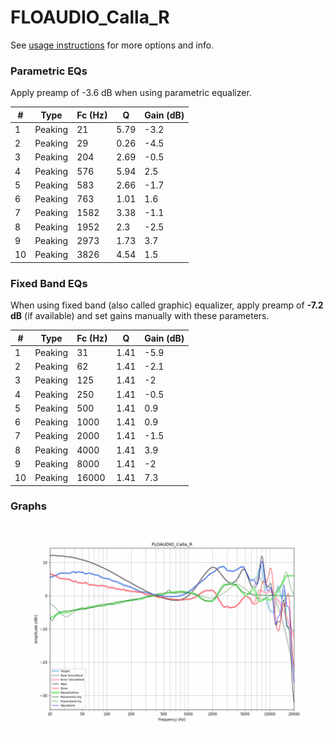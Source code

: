 # FLOAUDIO_Calla_R
See [usage instructions](https://github.com/jaakkopasanen/AutoEq#usage) for more options and info.

### Parametric EQs
Apply preamp of -3.6 dB when using parametric equalizer.

|   # | Type    |   Fc (Hz) |    Q |   Gain (dB) |
|-----|---------|-----------|------|-------------|
|   1 | Peaking |        21 | 5.79 |        -3.2 |
|   2 | Peaking |        29 | 0.26 |        -4.5 |
|   3 | Peaking |       204 | 2.69 |        -0.5 |
|   4 | Peaking |       576 | 5.94 |         2.5 |
|   5 | Peaking |       583 | 2.66 |        -1.7 |
|   6 | Peaking |       763 | 1.01 |         1.6 |
|   7 | Peaking |      1582 | 3.38 |        -1.1 |
|   8 | Peaking |      1952 | 2.3  |        -2.5 |
|   9 | Peaking |      2973 | 1.73 |         3.7 |
|  10 | Peaking |      3826 | 4.54 |         1.5 |

### Fixed Band EQs
When using fixed band (also called graphic) equalizer, apply preamp of **-7.2 dB** (if available) and set gains manually with these parameters.

|   # | Type    |   Fc (Hz) |    Q |   Gain (dB) |
|-----|---------|-----------|------|-------------|
|   1 | Peaking |        31 | 1.41 |        -5.9 |
|   2 | Peaking |        62 | 1.41 |        -2.1 |
|   3 | Peaking |       125 | 1.41 |        -2   |
|   4 | Peaking |       250 | 1.41 |        -0.5 |
|   5 | Peaking |       500 | 1.41 |         0.9 |
|   6 | Peaking |      1000 | 1.41 |         0.9 |
|   7 | Peaking |      2000 | 1.41 |        -1.5 |
|   8 | Peaking |      4000 | 1.41 |         3.9 |
|   9 | Peaking |      8000 | 1.41 |        -2   |
|  10 | Peaking |     16000 | 1.41 |         7.3 |

### Graphs
![](./FLOAUDIO_Calla_R.png)
